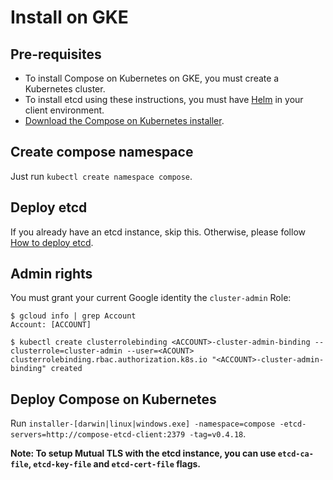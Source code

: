 # Install on GKE

## Pre-requisites
- To install Compose on Kubernetes on GKE, you must create a Kubernetes cluster.
- To install etcd using these instructions, you must have [Helm](https://helm.sh) in your client environment.
- [Download the Compose on Kubernetes installer](https://github.com/docker/compose-on-kubernetes/releases).

## Create compose namespace

Just run `kubectl create namespace compose`.

## Deploy etcd

If you already have an etcd instance, skip this.
Otherwise, please follow [How to deploy etcd](./deploy-etcd.md).

## Admin rights

You must grant your current Google identity the `cluster-admin` Role:

```console
$ gcloud info | grep Account
Account: [ACCOUNT]

$ kubectl create clusterrolebinding <ACCOUNT>-cluster-admin-binding --clusterrole=cluster-admin --user=<ACOUNT>
clusterrolebinding.rbac.authorization.k8s.io "<ACCOUNT>-cluster-admin-binding" created
```

## Deploy Compose on Kubernetes

Run `installer-[darwin|linux|windows.exe] -namespace=compose -etcd-servers=http://compose-etcd-client:2379 -tag=v0.4.18`.

**Note: To setup Mutual TLS with the etcd instance, you can use `etcd-ca-file`, `etcd-key-file` and `etcd-cert-file` flags.**
